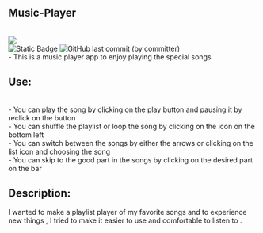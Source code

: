 <h2 style=" text-align=center;"> Music-Player </h2>
<br>
<img src="![music-player (3)](https://github.com/Ghaliah1/music-player/assets/145565852/31a63298-d820-43ca-b14c-650d71869cbd)">
<br>
<img alt="Static Badge" src="https://img.shields.io/badge/play%20my%20fav%20songs%20%3E%3C?labelColor=lightgray">
<img alt="GitHub last commit (by committer)" src="https://img.shields.io/github/last-commit/Ghaliah1/music-player?labelColor=lightgray&color=purple">
<br>
- This is a music player app to enjoy playing the special songs
<br>
<h2 style=" text-align=center;"> Use: </h2>
<br>
- You can play the song by clicking on the play button and pausing it by reclick on the button 
<br>
- You can shuffle the playlist or loop the song by clicking on the icon on the bottom left
<br>
- You can switch between the songs by either the arrows or clicking on the list icon and choosing the song 
<br>
- You can skip to the good part in the songs by clicking on the desired part on the bar 
<br>
<h2 style=" text-align=center;"> Description:</h2>
I wanted to make a playlist player of my favorite songs and to experience new things , I tried to make it easier to use and comfortable to listen to .
